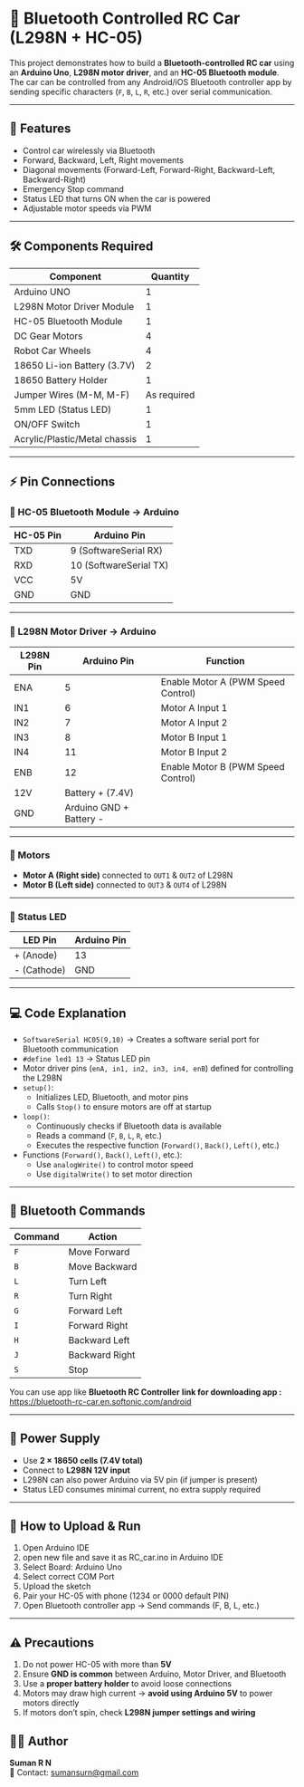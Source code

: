 # 🚗 Bluetooth Controlled RC Car (L298N + HC-05)

This project demonstrates how to build a **Bluetooth-controlled RC car** using an **Arduino Uno**, **L298N motor driver**, and an **HC-05 Bluetooth module**.  
The car can be controlled from any Android/iOS Bluetooth controller app by sending specific characters (`F`, `B`, `L`, `R`, etc.) over serial communication.

---

## 📖 Features
- Control car wirelessly via Bluetooth
- Forward, Backward, Left, Right movements
- Diagonal movements (Forward-Left, Forward-Right, Backward-Left, Backward-Right)
- Emergency Stop command
- Status LED that turns ON when the car is powered
- Adjustable motor speeds via PWM

---

## 🛠 Components Required
| Component | Quantity |
|-----------|----------|
| Arduino UNO | 1 |
| L298N Motor Driver Module | 1 |
| HC-05 Bluetooth Module | 1 |
| DC Gear Motors | 4 |
| Robot Car Wheels | 4 |
| 18650 Li-ion Battery (3.7V) | 2 |
| 18650 Battery Holder | 1 |
| Jumper Wires (M-M, M-F) | As required |
| 5mm LED (Status LED) | 1 |
| ON/OFF Switch | 1 |
| Acrylic/Plastic/Metal chassis | 1 |

---

## ⚡ Pin Connections

### 🔹 HC-05 Bluetooth Module → Arduino
| HC-05 Pin | Arduino Pin |
|-----------|-------------|
| TXD       | 9 (SoftwareSerial RX) |
| RXD       | 10 (SoftwareSerial TX) |
| VCC       | 5V |
| GND       | GND |

---

### 🔹 L298N Motor Driver → Arduino
| L298N Pin | Arduino Pin | Function |
|-----------|-------------|----------|
| ENA       | 5 | Enable Motor A (PWM Speed Control) |
| IN1       | 6 | Motor A Input 1 |
| IN2       | 7 | Motor A Input 2 |
| IN3       | 8 | Motor B Input 1 |
| IN4       | 11 | Motor B Input 2 |
| ENB       | 12 | Enable Motor B (PWM Speed Control) |
| 12V       | Battery + (7.4V) |
| GND       | Arduino GND + Battery - |

---

### 🔹 Motors
- **Motor A (Right side)** connected to `OUT1` & `OUT2` of L298N  
- **Motor B (Left side)** connected to `OUT3` & `OUT4` of L298N  

---

### 🔹 Status LED
| LED Pin | Arduino Pin |
|---------|-------------|
| + (Anode) | 13 |
| - (Cathode) | GND |

---

## 💻 Code Explanation
- `SoftwareSerial HC05(9,10)` → Creates a software serial port for Bluetooth communication  
- `#define led1 13` → Status LED pin  
- Motor driver pins (`enA, in1, in2, in3, in4, enB`) defined for controlling the L298N  
- `setup()`:
  - Initializes LED, Bluetooth, and motor pins  
  - Calls `Stop()` to ensure motors are off at startup  
- `loop()`:
  - Continuously checks if Bluetooth data is available  
  - Reads a command (`F`, `B`, `L`, `R`, etc.)  
  - Executes the respective function (`Forward()`, `Back()`, `Left()`, etc.)  
- Functions (`Forward()`, `Back()`, `Left()`, etc.):
  - Use `analogWrite()` to control motor speed  
  - Use `digitalWrite()` to set motor direction  

---

## 📱 Bluetooth Commands
| Command | Action |
|---------|--------|
| `F` | Move Forward |
| `B` | Move Backward |
| `L` | Turn Left |
| `R` | Turn Right |
| `G` | Forward Left |
| `I` | Forward Right |
| `H` | Backward Left |
| `J` | Backward Right |
| `S` | Stop |

You can use app like **Bluetooth RC Controller**
**link for downloading app :** https://bluetooth-rc-car.en.softonic.com/android

---

## 🔋 Power Supply
- Use **2 × 18650 cells (7.4V total)**  
- Connect to **L298N 12V input**  
- L298N can also power Arduino via 5V pin (if jumper is present)  
- Status LED consumes minimal current, no extra supply required  

---

## 🚀 How to Upload & Run
1. Open Arduino IDE
2. open new file and save it as RC_car.ino in Arduino IDE
3. Select Board: Arduino Uno
4. Select correct COM Port
5. Upload the sketch
6. Pair your HC-05 with phone (1234 or 0000 default PIN)
7. Open Bluetooth controller app → Send commands (F, B, L, etc.)

---

## ⚠️ Precautions
1. Do not power HC-05 with more than **5V**  
2. Ensure **GND is common** between Arduino, Motor Driver, and Bluetooth  
3. Use a **proper battery holder** to avoid loose connections  
4. Motors may draw high current → **avoid using Arduino 5V** to power motors directly  
5. If motors don’t spin, check **L298N jumper settings and wiring**



## 👨‍💻 Author
**Suman R N**  
📧 Contact: sumansurn@gmail.com  







